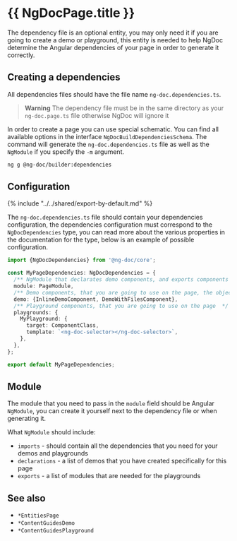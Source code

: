 # {{ NgDocPage.title }}

The dependency file is an optional entity, you may only need it if you are going to create a demo
or playground, this entity is needed to help NgDoc determine the Angular dependencies of your page
in order to generate it correctly.

## Creating a dependencies

All dependencies files should have the file name `ng-doc.dependencies.ts`.

> **Warning**
> The dependency file must be in the same directory as your `ng-doc.page.ts` file otherwise NgDoc
> will ignore it

In order to create a page you can use special schematic. You can find all available options in
the interface `NgDocBuildDependenciesSchema`.
The command will generate the `ng-doc.dependencies.ts` file as well as the `NgModule` if you specify
the `-m` argument.

```bash
ng g @ng-doc/builder:dependencies
```

## Configuration

{% include "../../shared/export-by-default.md" %}

The `ng-doc.dependencies.ts` file should contain your dependencies configuration,
the dependencies configuration must correspond to the `NgDocDependencies` type, you can read more
about the various
properties in the documentation for the type, below is an example of possible configuration.

```typescript fileName="ng-doc.dependencies.ts"
import {NgDocDependencies} from '@ng-doc/core';

const MyPageDependencies: NgDocDependencies = {
  /** NgModule that declarates demo components, and exports components that are using in the playgrounds */
  module: PageModule,
  /** Demo components, that you are going to use on the page, the object key should be Class name, and value Class constructor  */
  demo: {InlineDemoComponent, DemoWithFilesComponent},
  /** Playground components, that you are going to use on the page  */
  playgrounds: {
    MyPlayground: {
      target: ComponentClass,
      template: `<ng-doc-selector></ng-doc-selector>`,
    },
  },
};

export default MyPageDependencies;
```

## Module

The module that you need to pass in the `module` field should be Angular `NgModule`, you can create
it yourself next to the dependency file or when generating it.

What `NgModule` should include:

- `imports` - should contain all the dependencies that you need for your demos and playgrounds
- `declarations` - a list of demos that you have created specifically for this page
- `exports` - a list of modules that are needed for the playgrounds

## See also

- `*EntitiesPage`
- `*ContentGuidesDemo`
- `*ContentGuidesPlayground`
